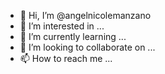 - 👋 Hi, I’m @angelnicolemanzano
- 👀 I’m interested in ...
- 🌱 I’m currently learning ...
- 💞️ I’m looking to collaborate on ...
- 📫 How to reach me ...

<!---
angelnicolemanzano/angelnicolemanzano is a ✨ special ✨ repository because its `README.md` (this file) appears on your GitHub profile.
You can click the Preview link to take a look at your changes.
--->
